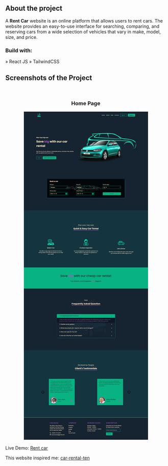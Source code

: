 <h2>About the project</h2>

 <p>A <b>Rent Car</b> website is an online platform that allows users to rent cars. The website provides an easy-to-use interface for searching, comparing, and reserving cars from a wide selection of vehicles that vary in make, model, size, and price.</p>

<h3>Build with:</h3>

» React JS
» TailwindCSS <br>

<h2>Screenshots of the Project</h2>
<br>
<h3 align='center'>Home Page</h3>

<div align='center'>

<img src='https://github.com/Csikito/csr_rentcar/blob/main/HP_screenshot.png'/>


</div>

Live Demo: <a href='https://csikito.github.io/csr_rentcar/'>Rent car</a>

This website inspired me: <a href='https://car-rental-ten.vercel.app/'>car-rental-ten</a>
